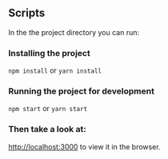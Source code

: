 ## Scripts

In the the project directory you can run: 

### Installing the project
`npm install` or `yarn install`

### Running the project for development

`npm start` or `yarn start`

### Then take a look at: 

[http://localhost:3000](http://localhost:3000) to view it in the browser.

